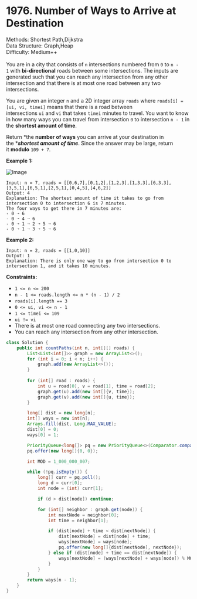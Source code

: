 # 1976. Number of Ways to Arrive at Destination  

  Methods: Shortest Path,Dijkstra </br> Data Structure: Graph,Heap </br> Difficulty: Medium++ </br> </br>You are in a city that consists of `n` intersections numbered from `0` to `n - 1` with **bi-directional** roads between some intersections. The inputs are generated such that you can reach any intersection from any other intersection and that there is at most one road between any two intersections.

You are given an integer `n` and a 2D integer array `roads` where `roads[i] = [ui, vi, timei]` means that there is a road between intersections `ui` and `vi` that takes `timei` minutes to travel. You want to know in how many ways you can travel from intersection `0` to intersection `n - 1` in the **shortest amount of time**.

Return *the ****number of ways**** you can arrive at your destination in the ****shortest amount of time***. Since the answer may be large, return it **modulo** `109 + 7`.

**Example 1:**

![Image](https://assets.leetcode.com/uploads/2025/02/14/1976_corrected.png)

```plain text
Input: n = 7, roads = [[0,6,7],[0,1,2],[1,2,3],[1,3,3],[6,3,3],[3,5,1],[6,5,1],[2,5,1],[0,4,5],[4,6,2]]
Output: 4
Explanation: The shortest amount of time it takes to go from intersection 0 to intersection 6 is 7 minutes.
The four ways to get there in 7 minutes are:
- 0 ➝ 6
- 0 ➝ 4 ➝ 6
- 0 ➝ 1 ➝ 2 ➝ 5 ➝ 6
- 0 ➝ 1 ➝ 3 ➝ 5 ➝ 6
```

**Example 2:**

```plain text
Input: n = 2, roads = [[1,0,10]]
Output: 1
Explanation: There is only one way to go from intersection 0 to intersection 1, and it takes 10 minutes.
```

**Constraints:**

- `1 <= n <= 200`
- `n - 1 <= roads.length <= n * (n - 1) / 2`
- `roads[i].length == 3`
- `0 <= ui, vi <= n - 1`
- `1 <= timei <= 109`
- `ui != vi`
- There is at most one road connecting any two intersections.
- You can reach any intersection from any other intersection.
```java
class Solution {
    public int countPaths(int n, int[][] roads) {
        List<List<int[]>> graph = new ArrayList<>();
        for (int i = 0; i < n; i++) {
            graph.add(new ArrayList<>());
        }
        
        for (int[] road : roads) {
            int u = road[0], v = road[1], time = road[2];
            graph.get(u).add(new int[]{v, time});
            graph.get(v).add(new int[]{u, time});
        }

        long[] dist = new long[n];
        int[] ways = new int[n];
        Arrays.fill(dist, Long.MAX_VALUE);
        dist[0] = 0;
        ways[0] = 1;

        PriorityQueue<long[]> pq = new PriorityQueue<>(Comparator.comparingLong(a -> a[0]));
        pq.offer(new long[]{0, 0});

        int MOD = 1_000_000_007;

        while (!pq.isEmpty()) {
            long[] curr = pq.poll();
            long d = curr[0];
            int node = (int) curr[1];

            if (d > dist[node]) continue;

            for (int[] neighbor : graph.get(node)) {
                int nextNode = neighbor[0];
                int time = neighbor[1];

                if (dist[node] + time < dist[nextNode]) {
                    dist[nextNode] = dist[node] + time;
                    ways[nextNode] = ways[node];
                    pq.offer(new long[]{dist[nextNode], nextNode});
                } else if (dist[node] + time == dist[nextNode]) {
                    ways[nextNode] = (ways[nextNode] + ways[node]) % MOD;
                }
            }
        }
        return ways[n - 1];
    }
}
```

